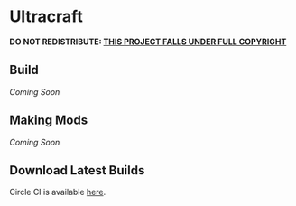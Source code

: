 # Ultracraft
**DO NOT REDISTRIBUTE: [THIS PROJECT FALLS UNDER FULL COPYRIGHT](LICENSE)**

## Build
*Coming Soon*

## Making Mods
*Coming Soon*

## Download Latest Builds
Circle CI is available [here](https://app.circleci.com/pipelines/github/Ultreon/ultracraft).
